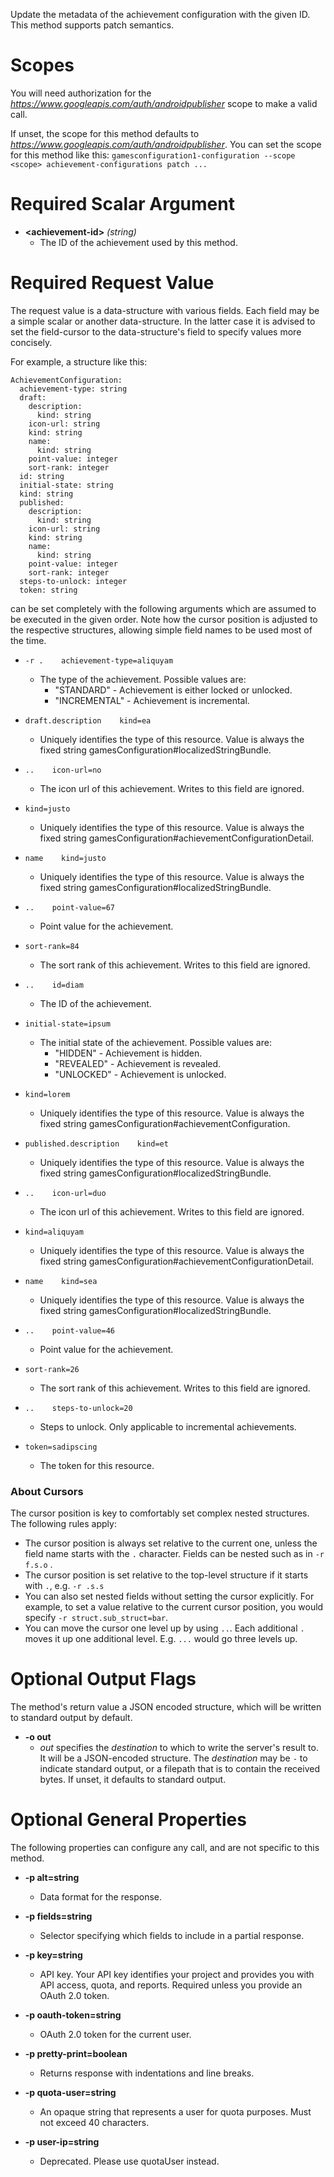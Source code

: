 Update the metadata of the achievement configuration with the given ID. This method supports patch semantics.
# Scopes

You will need authorization for the *https://www.googleapis.com/auth/androidpublisher* scope to make a valid call.

If unset, the scope for this method defaults to *https://www.googleapis.com/auth/androidpublisher*.
You can set the scope for this method like this: `gamesconfiguration1-configuration --scope <scope> achievement-configurations patch ...`
# Required Scalar Argument
* **&lt;achievement-id&gt;** *(string)*
    - The ID of the achievement used by this method.
# Required Request Value

The request value is a data-structure with various fields. Each field may be a simple scalar or another data-structure.
In the latter case it is advised to set the field-cursor to the data-structure's field to specify values more concisely.

For example, a structure like this:
```
AchievementConfiguration:
  achievement-type: string
  draft:
    description:
      kind: string
    icon-url: string
    kind: string
    name:
      kind: string
    point-value: integer
    sort-rank: integer
  id: string
  initial-state: string
  kind: string
  published:
    description:
      kind: string
    icon-url: string
    kind: string
    name:
      kind: string
    point-value: integer
    sort-rank: integer
  steps-to-unlock: integer
  token: string

```

can be set completely with the following arguments which are assumed to be executed in the given order. Note how the cursor position is adjusted to the respective structures, allowing simple field names to be used most of the time.

* `-r .    achievement-type=aliquyam`
    - The type of the achievement.
        Possible values are:  
        - &#34;STANDARD&#34; - Achievement is either locked or unlocked. 
        - &#34;INCREMENTAL&#34; - Achievement is incremental.
* `draft.description    kind=ea`
    - Uniquely identifies the type of this resource. Value is always the fixed string gamesConfiguration#localizedStringBundle.

* `..    icon-url=no`
    - The icon url of this achievement. Writes to this field are ignored.
* `kind=justo`
    - Uniquely identifies the type of this resource. Value is always the fixed string gamesConfiguration#achievementConfigurationDetail.
* `name    kind=justo`
    - Uniquely identifies the type of this resource. Value is always the fixed string gamesConfiguration#localizedStringBundle.

* `..    point-value=67`
    - Point value for the achievement.
* `sort-rank=84`
    - The sort rank of this achievement. Writes to this field are ignored.

* `..    id=diam`
    - The ID of the achievement.
* `initial-state=ipsum`
    - The initial state of the achievement.
        Possible values are:  
        - &#34;HIDDEN&#34; - Achievement is hidden. 
        - &#34;REVEALED&#34; - Achievement is revealed. 
        - &#34;UNLOCKED&#34; - Achievement is unlocked.
* `kind=lorem`
    - Uniquely identifies the type of this resource. Value is always the fixed string gamesConfiguration#achievementConfiguration.
* `published.description    kind=et`
    - Uniquely identifies the type of this resource. Value is always the fixed string gamesConfiguration#localizedStringBundle.

* `..    icon-url=duo`
    - The icon url of this achievement. Writes to this field are ignored.
* `kind=aliquyam`
    - Uniquely identifies the type of this resource. Value is always the fixed string gamesConfiguration#achievementConfigurationDetail.
* `name    kind=sea`
    - Uniquely identifies the type of this resource. Value is always the fixed string gamesConfiguration#localizedStringBundle.

* `..    point-value=46`
    - Point value for the achievement.
* `sort-rank=26`
    - The sort rank of this achievement. Writes to this field are ignored.

* `..    steps-to-unlock=20`
    - Steps to unlock. Only applicable to incremental achievements.
* `token=sadipscing`
    - The token for this resource.


### About Cursors

The cursor position is key to comfortably set complex nested structures. The following rules apply:

* The cursor position is always set relative to the current one, unless the field name starts with the `.` character. Fields can be nested such as in `-r f.s.o` .
* The cursor position is set relative to the top-level structure if it starts with `.`, e.g. `-r .s.s`
* You can also set nested fields without setting the cursor explicitly. For example, to set a value relative to the current cursor position, you would specify `-r struct.sub_struct=bar`.
* You can move the cursor one level up by using `..`. Each additional `.` moves it up one additional level. E.g. `...` would go three levels up.


# Optional Output Flags

The method's return value a JSON encoded structure, which will be written to standard output by default.

* **-o out**
    - *out* specifies the *destination* to which to write the server's result to.
      It will be a JSON-encoded structure.
      The *destination* may be `-` to indicate standard output, or a filepath that is to contain the received bytes.
      If unset, it defaults to standard output.
# Optional General Properties

The following properties can configure any call, and are not specific to this method.

* **-p alt=string**
    - Data format for the response.

* **-p fields=string**
    - Selector specifying which fields to include in a partial response.

* **-p key=string**
    - API key. Your API key identifies your project and provides you with API access, quota, and reports. Required unless you provide an OAuth 2.0 token.

* **-p oauth-token=string**
    - OAuth 2.0 token for the current user.

* **-p pretty-print=boolean**
    - Returns response with indentations and line breaks.

* **-p quota-user=string**
    - An opaque string that represents a user for quota purposes. Must not exceed 40 characters.

* **-p user-ip=string**
    - Deprecated. Please use quotaUser instead.
